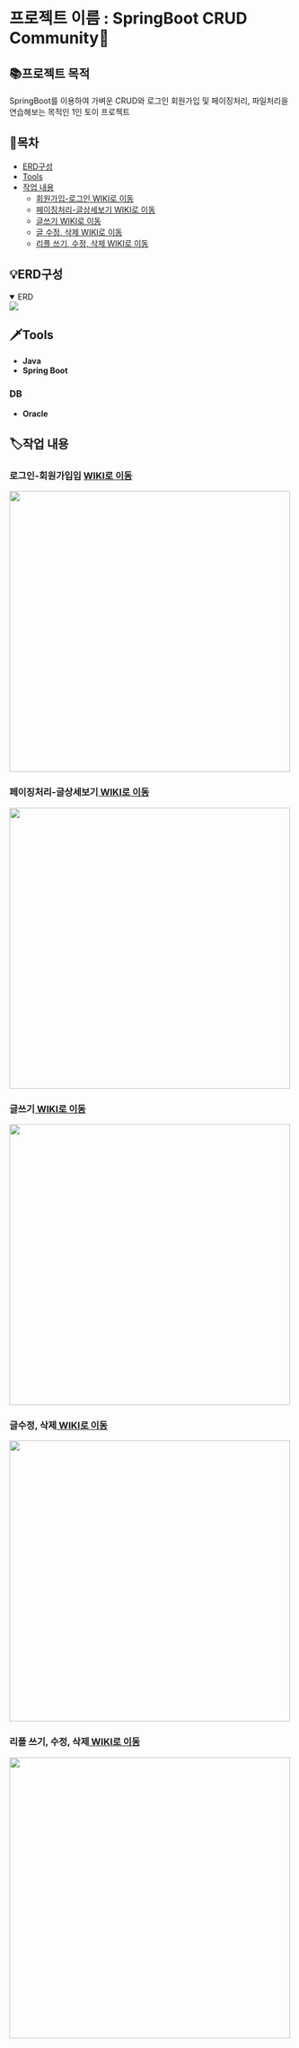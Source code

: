 # 프로젝트 이름 : SpringBoot CRUD Community📒

## 📚프로젝트 목적

SpringBoot를 이용하여 가벼운 CRUD와 로그인 회원가입 및
페이징처리, 파일처리을 연습해보는 목적인
1인 토이 프로젝트

## 📖목차
  - [ERD구성](#erd구성)
  - [Tools](#tools)
  - [작업 내용](#작업-내용)
    - [회원가입-로그인 WIKI로 이동](#로그인-회원가입입--wiki로-이동)
    - [페이징처리-글상세보기 WIKI로 이동](#페이징처리-글상세보기-wiki로-이동)
    - [글쓰기 WIKI로 이동](#글쓰기-wiki로-이동)
    - [글 수정, 삭제 WIKI로 이동](#글수정-삭제-wiki로-이동)
    - [리플 쓰기, 수정, 삭제 WIKI로 이동](#리플-쓰기-수정-삭제-wiki로-이동)


## 💡ERD구성

<details open>
<summary>ERD</summary>
  
  <a href='https://github.com/NohEuijin/CRUDcommunity/assets/141835418/261b59ae-d609-462f-932f-2107c32cce2b' target='_blank'>
  <img src='https://github.com/NohEuijin/CRUDcommunity/assets/141835418/261b59ae-d609-462f-932f-2107c32cce2b' border='0'>
  </a>

</details>

 ## 🗡Tools
- **Java**
- **Spring Boot**
### DB
- **Oracle**

## 🏷작업 내용

### 로그인-회원가입입 <a href="https://github.com/NohEuijin/CRUDcommunity/wiki/%ED%9A%8C%EC%9B%90%EA%B0%80%EC%9E%85%E2%80%90%EB%A1%9C%EA%B7%B8%EC%9D%B8"> WIKI로 이동</a>

<a href="https://github.com/NohEuijin/CRUDcommunity/wiki/%ED%9A%8C%EC%9B%90%EA%B0%80%EC%9E%85%E2%80%90%EB%A1%9C%EA%B7%B8%EC%9D%B8"> 
 <img src="https://github.com/NohEuijin/CRUDcommunity/assets/141835418/d783015a-a8a7-433c-aead-8fd9b5fae9a3?type=w580" width="500">
</a>

### 페이징처리-글상세보기<a href="https://github.com/NohEuijin/CRUDcommunity/wiki/%ED%8E%98%EC%9D%B4%EC%A7%95%EC%B2%98%EB%A6%AC%E2%80%90%EA%B8%80(%EC%83%81%EC%84%B8%EB%B3%B4%EA%B8%B0)"> WIKI로 이동</a>

<a href="https://github.com/NohEuijin/CRUDcommunity/wiki/%ED%8E%98%EC%9D%B4%EC%A7%95%EC%B2%98%EB%A6%AC%E2%80%90%EA%B8%80(%EC%83%81%EC%84%B8%EB%B3%B4%EA%B8%B0)"> 
   <img src="https://github.com/NohEuijin/CRUDcommunity/assets/141835418/bd96b7c0-94a8-46f3-bb4e-a361791d2deb?type=w580" width="500">
</a>

### 글쓰기<a href="https://github.com/NohEuijin/RedMedicine2/wiki/%EC%83%81%EB%8B%B4%EC%82%AC%ED%94%84%EB%A1%9C%ED%95%84(%EB%AA%A9%EB%A1%9D%EB%B3%B4%EA%B8%B0)#%EA%B8%B0%EB%8A%A5%EC%86%8C%EA%B0%9C"> WIKI로 이동</a>

<a href="https://github.com/NohEuijin/RedMedicine2/wiki/%EC%83%81%EB%8B%B4%EC%82%AC%ED%94%84%EB%A1%9C%ED%95%84(%EB%AA%A9%EB%A1%9D%EB%B3%B4%EA%B8%B0)#%EA%B8%B0%EB%8A%A5%EC%86%8C%EA%B0%9C"> 
 <img src="https://github.com/NohEuijin/CRUDcommunity/assets/141835418/be7071a1-55a3-403d-9b8f-e015691ccc15?type=w580" width="500">
</a>

### 글수정, 삭제<a href="https://github.com/NohEuijin/RedMedicine2/wiki/%EC%83%81%EB%8B%B4%EC%82%AC%ED%94%84%EB%A1%9C%ED%95%84(%EC%83%81%EC%84%B8%EB%B3%B4%EA%B8%B0)"> WIKI로 이동</a>

<a href="https://github.com/NohEuijin/RedMedicine2/wiki/%EC%83%81%EB%8B%B4%EC%82%AC%ED%94%84%EB%A1%9C%ED%95%84(%EC%83%81%EC%84%B8%EB%B3%B4%EA%B8%B0)"> 
  <img src="https://github.com/NohEuijin/CRUDcommunity/assets/141835418/023d2c43-ef93-46bb-adca-d87a76637b75?type=w580" width="500">
</a>

### 리플 쓰기, 수정, 삭제<a href="https://github.com/NohEuijin/CRUDcommunity/wiki/%EB%A6%AC%ED%94%8C(%EC%93%B0%EA%B8%B0,%EC%88%98%EC%A0%95,%EC%82%AD%EC%A0%9C)"> WIKI로 이동</a>

<a href="https://github.com/NohEuijin/CRUDcommunity/wiki/%EB%A6%AC%ED%94%8C(%EC%93%B0%EA%B8%B0,%EC%88%98%EC%A0%95,%EC%82%AD%EC%A0%9C)"> 
 <img src="https://github.com/NohEuijin/CRUDcommunity/assets/141835418/ffdd23dd-1dac-4364-8fad-028ee735f2c9?type=w580" width="500">
</a>

